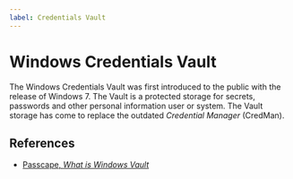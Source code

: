 ```yaml
---
label: Credentials Vault
---
```


# Windows Credentials Vault

The Windows Credentials Vault was first introduced to the public with the release of Windows 7. The Vault is a protected storage for secrets, passwords and other personal information user or system. The Vault storage has come to replace the outdated _Credential Manager_ (CredMan).

## References

* [Passcape, _What is Windows Vault_](https://www.passcape.com/text/articles/windows_vault.pdf)

